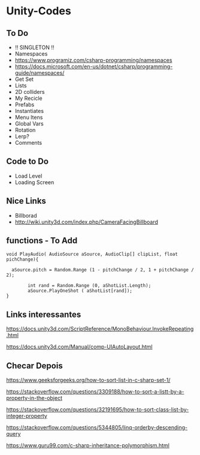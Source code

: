 # Unity-Codes

## To Do

- !! SINGLETON !!
- Namespaces
 - https://www.programiz.com/csharp-programming/namespaces
 - https://docs.microsoft.com/en-us/dotnet/csharp/programming-guide/namespaces/
- Get Set
- Lists
- 2D colliders
- My Recicle
- Prefabs
- Instantiates
- Menu Itens
- Global Vars
- Rotation
- Lerp?
- Comments


## Code to Do
- Load Level
- Loading Screen

## Nice Links
- Billborad
 - http://wiki.unity3d.com/index.php/CameraFacingBillboard


## functions - To Add

	void PlayAudio( AudioSource aSource, AudioClip[] clipList, float pichChange){
		
  	  aSource.pitch = Random.Range (1 - pitchChange / 2, 1 + pitchChange / 2);

			int rand = Random.Range (0, aShotList.Length);
			aSource.PlayOneShot ( aShotList[rand]);
	}

## Links interessantes

https://docs.unity3d.com/ScriptReference/MonoBehaviour.InvokeRepeating.html

https://docs.unity3d.com/Manual/comp-UIAutoLayout.html

## Checar Depois

https://www.geeksforgeeks.org/how-to-sort-list-in-c-sharp-set-1/

https://stackoverflow.com/questions/3309188/how-to-sort-a-listt-by-a-property-in-the-object

https://stackoverflow.com/questions/32191695/how-to-sort-class-list-by-integer-property

https://stackoverflow.com/questions/5344805/linq-orderby-descending-query

https://www.guru99.com/c-sharp-inheritance-polymorphism.html

